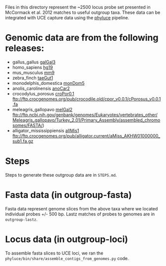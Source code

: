 Files in this directory represent the ~2500 locus probe set presented in
McCormack et al. 2012 matches to useful outgroup taxa.  These data
can be integrated with UCE capture data using the 
[phyluce](https://github.com/faircloth-lab/phyluce) pipeline.

# Genomic data are from the following releases:

* gallus_gallus [galGal3](http://hgdownload.cse.ucsc.edu/goldenPath/galGal3/bigZips/)
* homo_sapiens [hg19](http://hgdownload.cse.ucsc.edu/goldenPath/hg19/bigZips/)
* mus_musculus [mm9](http://hgdownload.cse.ucsc.edu/goldenPath/mm9/bigZips/)
* zebra_finch [taeGut1](http://hgdownload.cse.ucsc.edu/goldenPath/taeGut1/bigZips/)
* monodelphis_domestica [monDom5](http://hgdownload.cse.ucsc.edu/goldenPath/monDom5/bigZips/)
* anolis_carolinensis [anoCar2](http://hgdownload.cse.ucsc.edu/goldenPath/anoCar2/bigZips/)
* crocodylus_porosus [croPor0.1](http://crocgenomes.org/)
  ftp://ftp.crocgenomes.org/pub/crocodile.old/cpor_v0.0.1/cPorosus_v0.0.1.fa
* meleagris_gallopavo [melGal2](http://www.ncbi.nlm.nih.gov/genbank)
  ftp://ftp.ncbi.nih.gov/genbank/genomes/Eukaryotes/vertebrates_other/Meleagris_gallopavo/Turkey_2.01/Primary_Assembly/assembled_chromosomes/FASTA/)
* alligator_mississippiensis [allMis1](http://crocgenomes.org/)
  ftp://ftp.crocgenomes.org/pub/alligator.current/aMiss_AKHW01000000_sub1.fa.gz

# Steps

Steps to generate these outgroup data are in `STEPS.md`.

# Fasta data (in outgroup-fasta)

Fasta data represent genome slices from the above taxa where we located individual
probes +/- 500 bp.  Lastz matches of probes to genomes are in `outgroup-lastz`.

# Locus data (in outgroup-loci)

To assemble fasta slices to UCE loci, we ran the 
`phyluce/bin/share/assemble_contigs_from_genomes.py` code.
